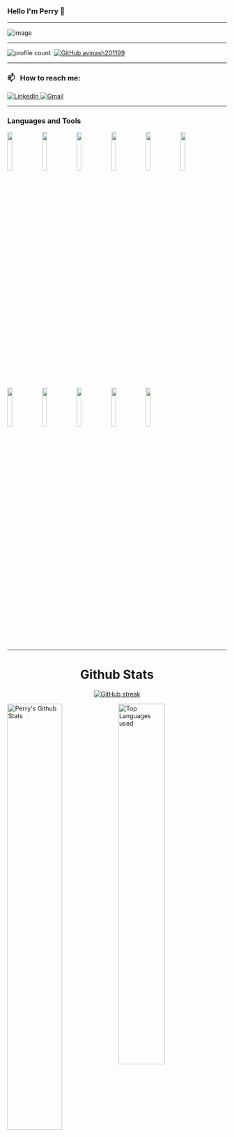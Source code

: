 ### Hello I'm Perry  👋 

-----

<p align="center">
 
![image](https://user-images.githubusercontent.com/61057666/169029838-74df663d-2e62-4d77-bdff-b43f7d63f00f.png)

</p>

-----

![profile count](https://komarev.com/ghpvc/?username=perryhoang2012&color=blue)&nbsp;
[![GitHub avinash201199](https://img.shields.io/github/followers/perryhoang2012?label=follow&style=social)](https://github.com/avinash201199)&nbsp;
<!--### 👨🏻‍💻 &nbsp;About Me-->

<!--💡 &nbsp; Hello everyone,I'm 2022 pass out graduate with BTech CSE. I enjoy collaborating with people on works of similar interest.-->

<!--🌱 &nbsp;I'm on track to help tech minds by sharing my expertise , resources and guidance.\-->
<!--✍️ &nbsp;Apart from technical interests, I like dancing,watching movies, reading novels, playing Chess and badminton.\-->
<!--💬 &nbsp;Feel free to reach out to me for general consulting, or discussions \-->
<!--✉️ &nbsp;You can email me at avinash201199@gmail.com. I'll try to respond as soon as possible!\-->

<!--### If my repository is helpful for you then [Nominate me for GitHub Star](https://stars.github.com/nominate/)-->

-----
### 📫 &nbsp; How to reach me:



<a href="https://www.linkedin.com/in/perryhoang2012/"><img alt="LinkedIn" src="https://img.shields.io/badge/linkedin%20-%230077B5.svg?&style=flat&logo=linkedin&logoColor=white"/>
<a href="mailto:hoanghuynh5555@gmail.com"><img alt="Gmail" src="https://img.shields.io/badge/Gmail-D14836?style=flat&logo=gmail&logoColor=white" /></a> &nbsp;

-----  

### Languages and Tools

<p>
 
 
  <code><img width="15%" src="https://www.vectorlogo.zone/logos/javascript/javascript-horizontal.svg"></code>
 <code><img width="15%" src="https://www.vectorlogo.zone/logos/reactjs/reactjs-ar21.svg"></code>
 <code><img width="15%" src="https://www.vectorlogo.zone/logos/w3_html5/w3_html5-ar21.svg"></code>
 <code><img width="15%" src="https://www.vectorlogo.zone/logos/w3_css/w3_css-ar21.svg"></code> <code><img width="15%" src="https://www.vectorlogo.zone/logos/js_redux/js_redux-ar21.svg"></code>
  <code><img width="15%" src="https://www.vectorlogo.zone/logos/java/java-horizontal.svg"></code>
  <code><img width="15%" src="https://www.vectorlogo.zone/logos/nodejs/nodejs-horizontal.svg"></code>
  <code><img width="15%" src="https://www.vectorlogo.zone/logos/typescriptlang/typescriptlang-ar21.svg"></code>
  <code><img width="15%" src="https://www.vectorlogo.zone/logos/gitlab/gitlab-ar21.svg"></code>
  <code><img width="15%" src="https://www.vectorlogo.zone/logos/github/github-ar21.svg"></code>
  <code><img width="15%" src="https://www.vectorlogo.zone/logos/git-scm/git-scm-ar21.svg"></code>

 
 -----
  
</p>



<h1 align="center">Github Stats</h1>

<div align="center">
  
[![GitHub streak](https://github-readme-streak-stats.herokuapp.com/?user=perryhoang2012&theme=highcontrast)](https://github.com/DenverCoder1/github-readme-streak-stats)

 </div>
 
 
<img align="left" alt="Perry's Github Stats" src="https://github-readme-stats.vercel.app/api?username=perryhoang2012&&show_icons=true&theme=dark" width="50%" />
<img alt="Top Languages used" src="https://github-readme-stats.vercel.app/api/top-langs/?username=perryhoang2012&layout=compact&theme=dark" width="46%" />
<br>





